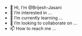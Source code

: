 - 👋 Hi, I’m @Brijesh-Jasani
- 👀 I’m interested in ...
- 🌱 I’m currently learning ...
- 💞️ I’m looking to collaborate on ...
- 📫 How to reach me ...

<!---
Brijesh-Jasani/Brijesh-Jasani is a ✨ special ✨ repository because its `README.md` (this file) appears on your GitHub profile.
You can click the Preview link to take a look at your changes.
--->
